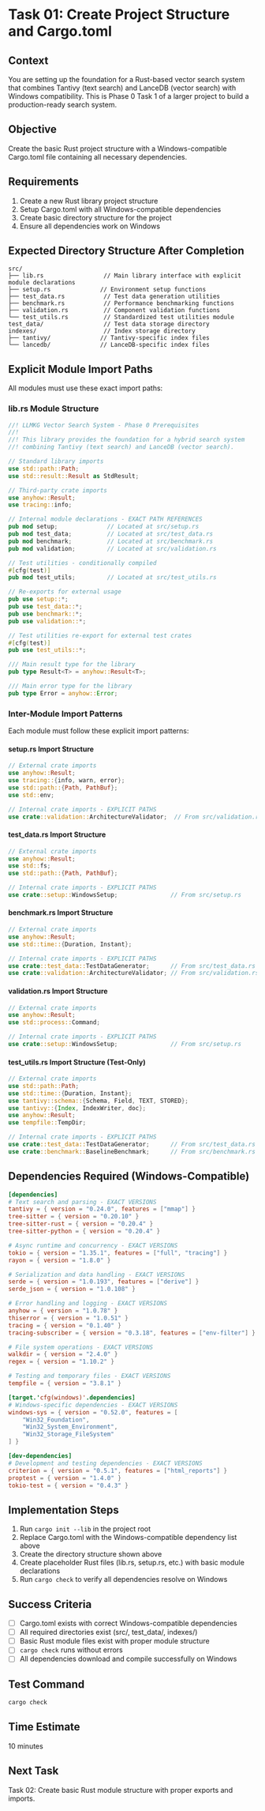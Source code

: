 # Task 01: Create Project Structure and Cargo.toml

## Context
You are setting up the foundation for a Rust-based vector search system that combines Tantivy (text search) and LanceDB (vector search) with Windows compatibility. This is Phase 0 Task 1 of a larger project to build a production-ready search system.

## Objective
Create the basic Rust project structure with a Windows-compatible Cargo.toml file containing all necessary dependencies.

## Requirements
1. Create a new Rust library project structure
2. Setup Cargo.toml with all Windows-compatible dependencies
3. Create basic directory structure for the project
4. Ensure all dependencies work on Windows

## Expected Directory Structure After Completion
```
src/
├── lib.rs                 // Main library interface with explicit module declarations
├── setup.rs              // Environment setup functions
├── test_data.rs           // Test data generation utilities  
├── benchmark.rs           // Performance benchmarking functions
├── validation.rs          // Component validation functions
└── test_utils.rs          // Standardized test utilities module
test_data/                 // Test data storage directory
indexes/                   // Index storage directory
├── tantivy/              // Tantivy-specific index files
└── lancedb/              // LanceDB-specific index files
```

## Explicit Module Import Paths
All modules must use these exact import paths:

### lib.rs Module Structure
```rust
//! LLMKG Vector Search System - Phase 0 Prerequisites
//! 
//! This library provides the foundation for a hybrid search system
//! combining Tantivy (text search) and LanceDB (vector search).

// Standard library imports
use std::path::Path;
use std::result::Result as StdResult;

// Third-party crate imports  
use anyhow::Result;
use tracing::info;

// Internal module declarations - EXACT PATH REFERENCES
pub mod setup;              // Located at src/setup.rs
pub mod test_data;          // Located at src/test_data.rs  
pub mod benchmark;          // Located at src/benchmark.rs
pub mod validation;         // Located at src/validation.rs

// Test utilities - conditionally compiled
#[cfg(test)]
pub mod test_utils;         // Located at src/test_utils.rs

// Re-exports for external usage
pub use setup::*;
pub use test_data::*;
pub use benchmark::*;
pub use validation::*;

// Test utilities re-export for external test crates
#[cfg(test)]
pub use test_utils::*;

/// Main result type for the library
pub type Result<T> = anyhow::Result<T>;

/// Main error type for the library
pub type Error = anyhow::Error;
```

### Inter-Module Import Patterns
Each module must follow these explicit import patterns:

#### setup.rs Import Structure
```rust
// External crate imports
use anyhow::Result;
use tracing::{info, warn, error};
use std::path::{Path, PathBuf};
use std::env;

// Internal crate imports - EXPLICIT PATHS
use crate::validation::ArchitectureValidator;  // From src/validation.rs
```

#### test_data.rs Import Structure  
```rust
// External crate imports
use anyhow::Result;
use std::fs;
use std::path::{Path, PathBuf};

// Internal crate imports - EXPLICIT PATHS  
use crate::setup::WindowsSetup;               // From src/setup.rs
```

#### benchmark.rs Import Structure
```rust  
// External crate imports
use anyhow::Result;
use std::time::{Duration, Instant};

// Internal crate imports - EXPLICIT PATHS
use crate::test_data::TestDataGenerator;      // From src/test_data.rs
use crate::validation::ArchitectureValidator; // From src/validation.rs
```

#### validation.rs Import Structure
```rust
// External crate imports  
use anyhow::Result;
use std::process::Command;

// Internal crate imports - EXPLICIT PATHS
use crate::setup::WindowsSetup;               // From src/setup.rs
```

#### test_utils.rs Import Structure (Test-Only)
```rust
// External crate imports
use std::path::Path;
use std::time::{Duration, Instant};
use tantivy::schema::{Schema, Field, TEXT, STORED};
use tantivy::{Index, IndexWriter, doc};
use anyhow::Result;
use tempfile::TempDir;

// Internal crate imports - EXPLICIT PATHS
use crate::test_data::TestDataGenerator;      // From src/test_data.rs
use crate::benchmark::BaselineBenchmark;      // From src/benchmark.rs
```

## Dependencies Required (Windows-Compatible)
```toml
[dependencies]
# Text search and parsing - EXACT VERSIONS
tantivy = { version = "0.24.0", features = ["mmap"] }
tree-sitter = { version = "0.20.10" }
tree-sitter-rust = { version = "0.20.4" }
tree-sitter-python = { version = "0.20.4" }

# Async runtime and concurrency - EXACT VERSIONS
tokio = { version = "1.35.1", features = ["full", "tracing"] }
rayon = { version = "1.8.0" }

# Serialization and data handling - EXACT VERSIONS
serde = { version = "1.0.193", features = ["derive"] }
serde_json = { version = "1.0.108" }

# Error handling and logging - EXACT VERSIONS
anyhow = { version = "1.0.78" }
thiserror = { version = "1.0.51" }
tracing = { version = "0.1.40" }
tracing-subscriber = { version = "0.3.18", features = ["env-filter"] }

# File system operations - EXACT VERSIONS
walkdir = { version = "2.4.0" }
regex = { version = "1.10.2" }

# Testing and temporary files - EXACT VERSIONS
tempfile = { version = "3.8.1" }

[target.'cfg(windows)'.dependencies]  
# Windows-specific dependencies - EXACT VERSIONS
windows-sys = { version = "0.52.0", features = [
    "Win32_Foundation",
    "Win32_System_Environment", 
    "Win32_Storage_FileSystem"
] }

[dev-dependencies]
# Development and testing dependencies - EXACT VERSIONS
criterion = { version = "0.5.1", features = ["html_reports"] }
proptest = { version = "1.4.0" }
tokio-test = { version = "0.4.3" }
```

## Implementation Steps
1. Run `cargo init --lib` in the project root
2. Replace Cargo.toml with the Windows-compatible dependency list above
3. Create the directory structure shown above
4. Create placeholder Rust files (lib.rs, setup.rs, etc.) with basic module declarations
5. Run `cargo check` to verify all dependencies resolve on Windows

## Success Criteria
- [ ] Cargo.toml exists with correct Windows-compatible dependencies
- [ ] All required directories exist (src/, test_data/, indexes/)
- [ ] Basic Rust module files exist with proper module structure
- [ ] `cargo check` runs without errors
- [ ] All dependencies download and compile successfully on Windows

## Test Command
```bash
cargo check
```

## Time Estimate
10 minutes

## Next Task
Task 02: Create basic Rust module structure with proper exports and imports.